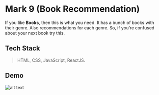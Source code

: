 # Mark 9 (Book Recommendation)
If you like **Books**, then this is what you need. It has a bunch of books with their genre. Also recommendations for each genre. So, if you're confused about your next book try this.

## Tech Stack
> HTML, CSS, JavaScript, ReactJS.

## Demo
![alt text](https://i.ibb.co/XbC6M4f/Screenshot-2022-09-22-at-3-28-22-PM.png)
